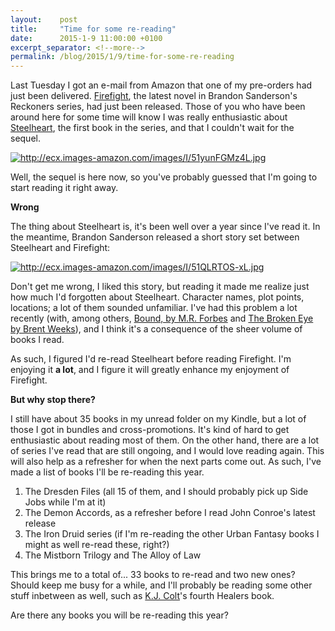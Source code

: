 ```yaml
---
layout:    post
title:     "Time for some re-reading"
date:      2015-1-9 11:00:00 +0100
excerpt_separator: <!--more-->
permalink: /blog/2015/1/9/time-for-some-re-reading
---
```


Last Tuesday I got an e-mail from Amazon that one of my pre-orders had just been delivered. [Firefight](http://www.amazon.com/dp/B00LM9SADW/), the latest novel in Brandon Sanderson's Reckoners series, had just been released. Those of you who have been around here for some time will know I was really enthusiastic about [Steelheart](/2013/9/27/thoughts-steelheart.html), the first book in the series, and that I couldn't wait for the sequel.

<!--more-->
[<img alt="http://ecx.images-amazon.com/images/I/51yunFGMz4L.jpg" src="http://ecx.images-amazon.com/images/I/51yunFGMz4L.jpg" />](http://www.amazon.com/dp/B00JNQMKSC/)

Well, the sequel is here now, so you've probably guessed that I'm going to start reading it right away.

**Wrong**

The thing about Steelheart is, it's been well over a year since I've read it. In the meantime, Brandon Sanderson released a short story set between Steelheart and Firefight: 

[<img alt="http://ecx.images-amazon.com/images/I/51QLRTOS-xL.jpg" src="http://ecx.images-amazon.com/images/I/51QLRTOS-xL.jpg" />](http://www.amazon.com/dp/B00GQAMAK6/)

Don't get me wrong, I liked this story, but reading it made me realize just how much I'd forgotten about Steelheart. Character names, plot points, locations; a lot of them sounded unfamiliar. I've had this problem a lot recently (with, among others, [Bound, by M.R. Forbes](http://www.amazon.com/dp/B00I9T883K/) and [The Broken Eye by Brent Weeks](http://www.amazon.com/dp/B00GFHG33A/)), and I think it's a consequence of the sheer volume of books I read.

As such, I figured I'd re-read Steelheart before reading Firefight. I'm enjoying it **a lot**, and I figure it will greatly enhance my enjoyment of Firefight.

**But why stop there?**

I still have about 35 books in my unread folder on my Kindle, but a lot of those I got in bundles and cross-promotions. It's kind of hard to get enthusiastic about reading most of them. On the other hand, there are a lot of series I've read that are still ongoing, and I would love reading again. This will also help as a refresher for when the next parts come out. As such, I've made a list of books I'll be re-reading this year.

1. The Dresden Files (all 15 of them, and I should probably pick up Side Jobs while I'm at it)
2. The Demon Accords, as a refresher before I read John Conroe's latest release
3. The Iron Druid series (if I'm re-reading the other Urban Fantasy books I might as well re-read these, right?)
4. The Mistborn Trilogy and The Alloy of Law

This brings me to a total of... 33 books to re-read and two new ones? Should keep me busy for a while, and I'll probably be reading some other stuff inbetween as well, such as [K.J. Colt](http://kjcolt.com/)'s fourth Healers book.

Are there any books you will be re-reading this year?